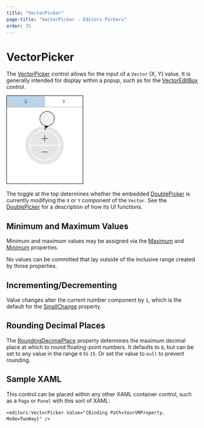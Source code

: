```yaml
---
title: "VectorPicker"
page-title: "VectorPicker - Editors Pickers"
order: 35
---
```

# VectorPicker

The [VectorPicker](xref:@ActiproUIRoot.Controls.Editors.VectorPicker) control allows for the input of a `Vector` (X, Y) value.  It is generally intended for display within a popup, such as for the [VectorEditBox](../editboxes/vectoreditbox.md) control.

![Screenshot](../images/pointpicker.png)

The toggle at the top determines whether the embedded [DoublePicker](doublepicker.md) is currently modifying the `X` or `Y` component of the `Vector`.  See the [DoublePicker](doublepicker.md) for a description of how its UI functions.

## Minimum and Maximum Values

Minimum and maximum values may be assigned via the [Maximum](xref:@ActiproUIRoot.Controls.Editors.VectorPicker.Maximum) and [Minimum](xref:@ActiproUIRoot.Controls.Editors.VectorPicker.Minimum) properties.

No values can be committed that lay outside of the inclusive range created by those properties.

## Incrementing/Decrementing

Value changes alter the current number component by `1`, which is the default for the [SmallChange](xref:@ActiproUIRoot.Controls.Editors.VectorPicker.SmallChange) property.

## Rounding Decimal Places

The [RoundingDecimalPlace](xref:@ActiproUIRoot.Controls.Editors.VectorPicker.RoundingDecimalPlace) property determines the maximum decimal place at which to round floating-point numbers.  It defaults to `8`, but can be set to any value in the range `0` to `15`.  Or set the value to `null` to prevent rounding.

## Sample XAML

This control can be placed within any other XAML container control, such as a `Page` or `Panel` with this sort of XAML:

```xaml
<editors:VectorPicker Value="{Binding Path=YourVMProperty, Mode=TwoWay}" />
```

